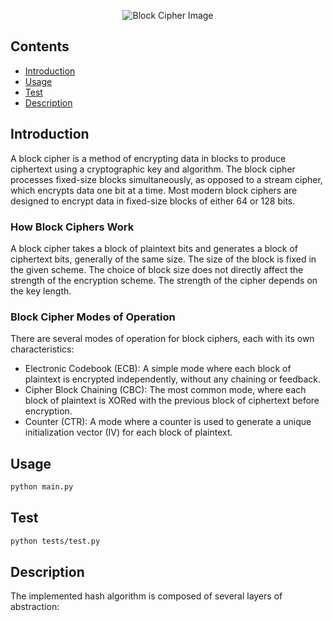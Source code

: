 <p align="center">
<img alt = "Block Cipher Image"
    src="https://imgs.search.brave.com/q-Pt0EhgNWnFfgFNgPyyLwGFON2k9pP0GqsFzY1fpoE/rs:fit:860:0:0/g:ce/aHR0cHM6Ly93d3cu/dHV0b3JpYWxzcG9p/bnQuY29tL2NyeXB0/b2dyYXBoeS9pbWFn/ZXMvYmxvY2tfY2lw/aGVyLmpwZw">
</p>


## Contents

- [Introduction](#introduction)
- [Usage](#usage)
- [Test](#Test)
- [Description](#description)

## Introduction
A block cipher is a method of encrypting data in blocks to produce ciphertext using a cryptographic key and algorithm. The block cipher processes fixed-size blocks simultaneously, as opposed to a stream cipher, which encrypts data one bit at a time. Most modern block ciphers are designed to encrypt data in fixed-size blocks of either 64 or 128 bits.

### How Block Ciphers Work

A block cipher takes a block of plaintext bits and generates a block of ciphertext bits, generally of the same size. The size of the block is fixed in the given scheme. The choice of block size does not directly affect the strength of the encryption scheme. The strength of the cipher depends on the key length.

### Block Cipher Modes of Operation

There are several modes of operation for block ciphers, each with its own characteristics:
+ Electronic Codebook (ECB): A simple mode where each block of plaintext is encrypted independently, without any chaining or feedback.
+ Cipher Block Chaining (CBC): The most common mode, where each block of plaintext is XORed with the previous block of ciphertext before encryption.
+ Counter (CTR): A mode where a counter is used to generate a unique initialization vector (IV) for each block of plaintext.


## Usage
```bash
python main.py
```

## Test
```bash
python tests/test.py
```

## Description
The implemented hash algorithm is composed of several layers of abstraction:
